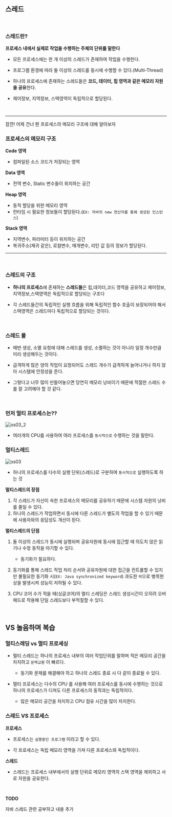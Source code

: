 


## 스레드

<br>

### 스레드란?

**프로세스 내에서 실제로 작업을 수행하는 주체의 단위를 말한다**

- 모든 프로세스에는 한 개 이상의 스레드가 존재하여 작업을 수행한다.

- 프로그램 환경에 따라 둘 이상의 스레드를 동시에 수행할 수 있다.(Multi-Thread)

- 하나의 프로세스에 존재하는 스레드들은 **코드, 데이터, 힙 영역과 같은 메모리 자원을 공유**한다.

- 제어정보, 지역정보, 스택영역이 독립적으로 할당된다.

<br>

--- 

잠깐! 어제 건너 뛴 프로세스의 메모리 구조에 대해 알아보자

### 프로세스의 메모리 구조

**Code 영역**

- 컴파일된 소스 코드가 저장되는 영역


**Data 영역**

- 전역 변수, Static 변수들이 위치하는 공간


**Heap 영역**

- 동적 할당을 위한 메모리 영역
- 런타임 시 필요한 정보들이 할당된다.(`EX: 자바의 new 연산자를 통해 생성된 인스턴스`)

**Stack 영역**

- 지역변수, 파라미터 등이 위치하는 공간
- 복귀주소(재귀 같은), 로컬변수, 매개변수, 리턴 값 등의 정보가 할당된다. 

---

<br>

### 스레드의 구조

- **하나의 프로세스**에 존재하는 **스레드들**은 힙,데이터,코드 영역을 공유하고 제어정보,지역정보,스택영역은 독립적으로 할당되는 구조다

- 각 스레드들간의 독립적인 실행 흐름을 위해 독립적인 함수 호출이 보장되어야 해서 스택영역은 스레드마다 독립적으로 할당되는 것이다. 	


<br>

### 스레드 풀

- 매번 생성, 소멸 요청에 대해 스레드를 생성, 소멸하는 것이 아니라 일정 개수만큼 미리 생성해두는 것이다.

- 급격하게 많은 양의 작업이 요청되어도 스레드 개수가 급격하게 늘어나거나 하지 않아 시스템에 안정성을 준다.

- 그렇다고 너무 많이 만들어놓으면 당연히 메모리 낭비이기 때문에 적절한 스레드 수를 잘 고려해야 할 것 같다.



<br>

### 먼저 멀티 프로세스는??

![os03_2](https://user-images.githubusercontent.com/76927397/163320884-f98032c0-be01-47bc-853a-480429ae99c6.jpg)


- 여러개의 CPU를 사용하여 여러 프로세스를 `동시적으로` 수행하는 것을 말한다.




### 멀티스레드

![os03](https://user-images.githubusercontent.com/76927397/163320862-8c7b43f3-f287-4662-bd30-12d2a35820e2.jpg)


- 하나의 프로세스를 다수의 실행 단위(스레드)로 구분하여 `동시적으로` 실행하도록 하는 것

**멀티스레드의 장점**

1. 각 스레드가 자신이 속한 프로세스의 메모리를 공유하기 때문에 시스템 자원의 낭비를 줄일 수 있다.
2. 하나의 스레드가 작업하면서 동시에 다른 스레드가 별도의 작업을 할 수 있기 때문에 사용자와의 응답성도 개선이 된다.


**멀티스레드의 단점**

1. 둘 이상의 스레드가 동시에 실행되며 공유자원에 동시에 접근할 때 의도치 않은 읽기나 수정 동작을 야기할 수 있다.
	- 동기화가 필요하다.

2. 동기화를 통해 스레드 작업 처리 순서와 공유자원에 대한 접근을 컨트롤할 수 있지만 불필요한 동기화 시(`EX: Java synchronized keyword`) 과도한 `락`으로 병목현상을 발생시켜 성능이 저하될 수 있다.

3. CPU 코어 수가 적을 때(싱글코어)의 멀티 스레딩은 스레드 생성시간이 오히려 오버헤드로 작용해 단일 스레드보다 부적절할 수 있다.



<br>

## VS 놀음하며 복습

### 멀티스레딩 vs 멀티 프로세싱

- 멀티 스레드는 하나의 프로세스 내부의 여러 작업단위를 말하며 적은 메모리 공간을 차지하고 `문맥교환` 이 빠르다.
	- 동기화 문제를 해결해야 하고 하나의 스레드 종료 시 다 같이 종료될 수 있다.

- 멀티 프로세스는 다수의 CPU 를 사용해 여러 프로세스를 동시에 수행하는 것으로 하나의 프로세스가 디져도 다른 프로세스의 동작과는 독립적이다.
	- 많은 메모리 공간을 차지하고 CPU 점유 시간을 많이 차지한다.
 

### 스레드 VS 프로세스

**프로세스**

- 프로세스는 `실행중인 프로그램` 이라고 할 수 있다.

- 각 프로세스는 독립 메모리 영역을 가져 다른 프로세스와 독립적이다.

**스레드**

- 스레드는 프로세스 내부에서의 실행 단위로 메모리 영역의 스택 영역을 제외하고 서로 자원을 공유한다.


<br>

**TODO**

자바 스레드 관련 공부하고 내용 추가

